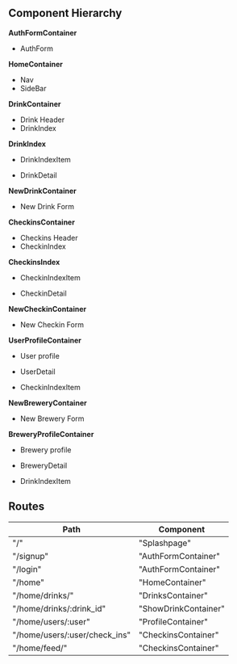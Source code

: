 ## Component Hierarchy

**AuthFormContainer**
 - AuthForm

**HomeContainer**
 - Nav
 - SideBar

**DrinkContainer**
  - Drink Header
  - DrinkIndex

**DrinkIndex**
 - DrinkIndexItem
  + DrinkDetail

**NewDrinkContainer**
  -  New Drink Form
  
**CheckinsContainer**
  - Checkins Header
  - CheckinIndex

**CheckinsIndex**
 - CheckinIndexItem
  + CheckinDetail

**NewCheckinContainer**
  -  New Checkin Form

**UserProfileContainer**
 - User profile
  + UserDetail
  - CheckinIndexItem

  **NewBreweryContainer**
  -  New Brewery Form

**BreweryProfileContainer**
 - Brewery profile
  + BreweryDetail
  - DrinkIndexItem


## Routes
| Path                          | Component            |
|-------------------------------|----------------------|
| "/"                           | "Splashpage"          |
| "/signup"                     | "AuthFormContainer"  |
| "/login"                      | "AuthFormContainer"  |
| "/home"                       | "HomeContainer"      |
| "/home/drinks/"               | "DrinksContainer"    |
| "/home/drinks/:drink_id"      | "ShowDrinkContainer" |
| "/home/users/:user"           | "ProfileContainer"   |
| "/home/users/:user/check_ins" | "CheckinsContainer"  |
| "/home/feed/"                 | "CheckinsContainer"  |

